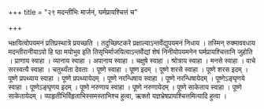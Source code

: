 +++
title = "२९ मदन्तीभिः मार्जनं, घर्मप्रायश्चित्तं च"

+++

भक्षयित्वोपयमनं प्रतिप्रस्थात्रे प्रयच्छति । तदुच्छिष्टकरे प्रक्षाल्याऽन्तर्वेद्युपयमनं निधाय । तस्मिन् रुक्माववधाय मदन्तीरानीयाऽपो हि ष्ठा मयोभुव इति तिसृभिर्माजयित्वाऽन्तर्वेद्यां शेषं निनीयोपयमनेन घर्मप्रायश्चित्तानि जुहोति । प्राणाय स्वाहा । व्यानाय स्वाहा । अपानाय स्वाहा । चक्षुषे स्वाहा । श्रोत्राय स्वाहा । मनसे स्वाहा । वाचे सरस्वत्यै स्वाहा । चतुर्थ्यंता देवताः । पूष्णे स्वाहा । पूष्ण इदम् । पूष्णे शरसे स्वाहा । पूष्णे शरस इदम् । पूष्णे प्रपथ्याय स्वाहा । पूष्णे प्रपथ्यायेदम् । पूष्णे नरन्धिषाय स्वाहा । पूष्णे नरन्धिषायेदम् । पूष्णेऽङ्घृणये स्वाहा । पूष्णेऽङ्घृणय इदम् । पूष्णे नरुणाय स्वाहा । पूष्णे नरुणायेदम् । पूष्णे साकेताय स्वाहा । पूष्णे साकेतायेदम् । व्याहृतीभिर्विहृताभिस्समस्ताभिश्च हुत्वा, ऋक्तो यज्ञभ्रेषप्रायश्चित्तमित्यादि हुत्वा ।
